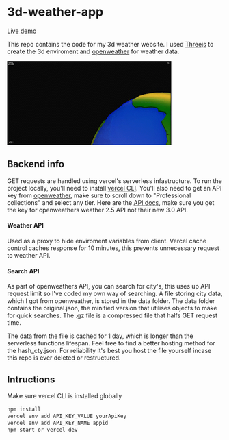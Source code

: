 # 3d-weather-app
[Live demo](https://3d-weather-app.vercel.app)

This repo contains the code for my 3d weather website. I used [Threejs](https://threejs.org/) to create the 3d enviroment and [openweather](https://openweathermap.org/) for weather data.

![](https://raw.githubusercontent.com/Joheb133/3d-weather-app/main/public/weather-3d.gif)

## Backend info
GET requests are handled using vercel's serverless infastructure. To run the project locally, you'll need to install [vercel CLI](https://vercel.com/docs/cli). You'll also need to get an API key from [openweather](https://openweathermap.org/price "Openweather's API's"), make sure to scroll down to "Professional collections" and select any tier. Here are the [API docs](https://openweathermap.org/current), make sure you get the key for openweathers weather 2.5 API not their new 3.0 API.

#### Weather API
Used as a proxy to hide enviroment variables from client. Vercel cache control caches response for 10 minutes, this prevents unnecessary request to weather API.

#### Search API
As part of openweathers API, you can search for city's, this uses up API request limit so I've coded my own way of searching. A file storing city data, which I got from openweather, is stored in the data folder. The data folder contains the original.json, the minified version that utilises objects to make for quick searches. The .gz file is a compressed file that halfs GET request time. 

The data from the file is cached for 1 day, which is longer than the serverless functions lifespan. Feel free to find a better hosting method for the hash_cty.json. For reliability it's best you host the file yourself incase this repo is ever deleted or restructured. 

## Intructions
Make sure vercel CLI is installed globally
```
npm install
vercel env add API_KEY_VALUE yourApiKey
vercel env add API_KEY_NAME appid
npm start or vercel dev
```
